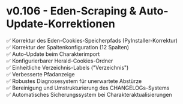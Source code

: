 # v0.106 - Eden-Scraping & Auto-Update-Korrektionen

✅ Korrektur des Eden-Cookies-Speicherpfads (PyInstaller-Korrektur)  
✅ Korrektur der Spaltenkonfiguration (12 Spalten)  
✅ Auto-Update beim Charakterimport  
✅ Konfigurierbarer Herald-Cookies-Ordner  
✅ Einheitliche Verzeichnis-Labels ("Verzeichnis")  
✅ Verbesserte Pfadanzeige  
✅ Robustes Diagnosesystem für unerwartete Abstürze  
✅ Bereinigung und Umstrukturierung des CHANGELOGs-Systems  
✅ Automatisches Sicherungssystem bei Charakteraktualisierungen